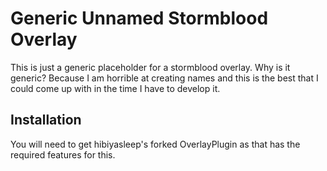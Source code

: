 # Generic Unnamed Stormblood Overlay

This is just a generic placeholder for a stormblood overlay. Why is it 
generic? Because I am horrible at creating names and this is the best that I
could come up with in the time I have to develop it. 

## Installation

You will need to get hibiyasleep's forked OverlayPlugin as that has the 
required features for this.